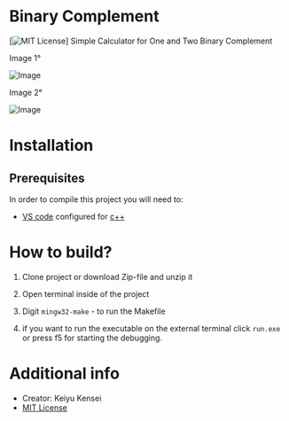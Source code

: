 # Binary Complement
[![MIT License](https://img.shields.io/github/license/SortableJS/Vue.Draggable.svg)]
Simple Calculator for One and Two Binary Complement

Image 1° 

![Image](https://github.com/KeiyuKensei/Binary-Complement/blob/main/image/Image_1°.png)

Image 2°  

![Image](https://github.com/KeiyuKensei/Binary-Complement/blob/main/image/Image_2°.png)

# Installation
## Prerequisites

In order to compile this project you will need to:
-   [VS code](https://code.visualstudio.com) configured for [c++](https://code.visualstudio.com/docs/languages/cpp)

# How to build?

1. Clone project or download Zip-file and unzip it
2. Open terminal inside of the project
3. Digit `mingw32-make` - to run the Makefile

4. if you want to run the executable on the external terminal click `run.exe` or press f5 for starting the debugging.  

# Additional info
- Creator: Keiyu Kensei
 - [MIT License](https://opensource.org/licenses/MIT)
